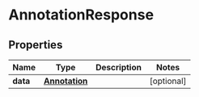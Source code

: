 

# AnnotationResponse

## Properties

Name | Type | Description | Notes
------------ | ------------- | ------------- | -------------
**data** | [**Annotation**](Annotation.md) |  |  [optional]



